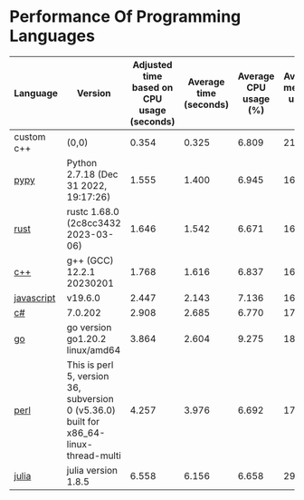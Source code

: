 # Performance Of Programming Languages

|                               Language                              |                                        Version                                         | Adjusted time based on CPU usage (seconds) | Average time (seconds) | Average CPU usage (%) | Average memory usage (%) |
|--------|--------|--------|--------|--------|--------|
|                custom c++               |                                         (0,0)                                          |                   0.354                    |         0.325          |           6.809           |            21.681            |
|              [pypy](https://en.wikipedia.org/wiki/PyPy)             |    Python 2.7.18 (Dec 31 2022, 19:17:26)     |                   1.555                    |         1.400          |           6.945           |            16.760            |
|                  [rust](https://www.rust-lang.org/)                 |                          rustc 1.68.0 (2c8cc3432 2023-03-06)                           |                   1.646                    |         1.542          |           6.671           |            16.268            |
|             [c++](https://en.wikipedia.org/wiki/C%2B%2B)            |                               g++ (GCC) 12.2.1 20230201                                |                   1.768                    |         1.616          |           6.837           |            16.523            |
|        [javascript](https://en.wikipedia.org/wiki/JavaScript)       |                                        v19.6.0                                         |                   2.447                    |         2.143          |           7.136           |            16.808            |
|  [c#](https://en.wikipedia.org/wiki/C_Sharp_(programming_language)) |                                        7.0.202                                         |                   2.908                    |         2.685          |           6.770           |            17.898            |
|  [go](https://no.wikipedia.org/wiki/Go_(programmeringsspr%C3%A5k))  |                            go version go1.20.2 linux/amd64                             |                   3.864                    |         2.604          |           9.275           |            18.060            |
|              [perl](https://en.wikipedia.org/wiki/Perl)             | This is perl 5, version 36, subversion 0 (v5.36.0) built for x86_64-linux-thread-multi |                   4.257                    |         3.976          |           6.692           |            17.880            |
| [julia](https://en.wikipedia.org/wiki/Julia_(programming_language)) |                                  julia version 1.8.5                                   |                   6.558                    |         6.156          |           6.658           |            29.272            |
